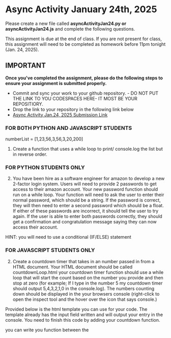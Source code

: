 # Async Activity January 24th, 2025

Please create a new file called <b>asyncActivityJan24.py or asyncActivityJan24.js</b> and complete the following questions.

This assignment is due at the end of class. If you are not present for class, this assignment will need to be completed as homework before 11pm tonight (Jan. 24, 2025).

## IMPORTANT

<b>Once you've completed the assignment, please do the following steps
to ensure your assignment is submitted properly. </b>

- Commit and sync your work to your github repository. - DO NOT PUT THE LINK TO YOU CODESPACES HERE- IT MOST BE YOUR REPOSITIORY.
- Drop the link to your repository in the following link below
- [Async Activity Jan.24, 2025 Submission Link](https://forms.gle/PNqjQpwwnsBcj4H57)


### FOR BOTH PYTHON AND JAVASCRIPT STUDENTS

numberList = [1,23,56,3,56,3,20,200]
1. Create a function that uses a while loop to print/ console.log the list but in reverse order.

### FOR PYTHON STUDENTS ONLY

2. You have been hire as a software engineer for amazon to develop a new 2-factor login system. Users will need to provide 2 passwords to get access to their amazon account. Your new password function should run on a while loop. Your function will need to ask the user to enter their normal password, which should be a string. If the password is correct, they will then need to enter a second password which should be a float. If either of these passwords are incorrect, it should tell the user to try again. If the user is able to enter both passwords correctly, they should get a confirmation and congratulation message saying they can now access their account.

HINT: you will need to use a conditional (IF/ELSE) statement

### FOR JAVASCRIPT STUDENTS ONLY

2. Create a countdown timer that takes in an number passed in from a HTML document. Your HTML document should be called countdownLoop.html your countdown timer function should use a while loop that will start the count based on the number you provide and then stop at zero (for example; If I type in the number 5 my countdown timer should output 5,4,3,2,1,0 in the console.log). The numbers counting down should be displayed in the your browsers console (right-click to open the inspect tool and the hover over the icon that says console.)

Provided below is the html template you can use for your code.
The template already has the input field written and will output your entry in the console.
You need to finish this code by adding your countdown function.

you can write you function between the <script> tags OR you can use the src attribute and import your js file into your html file.

```
<!DOCTYPE html>
<html>
  <head>
    <title>Loops</title>
  </head>
  <body>
    <input type="text" id="userInput" />
    <button onclick="runLoop()">Submit</button>
<script>
      function runLoop() {
        var input = document.getElementById("userInput").value;
        console.log(input)

        // your loop function should go here.
      }
</script>
  </body>
</html>
```
